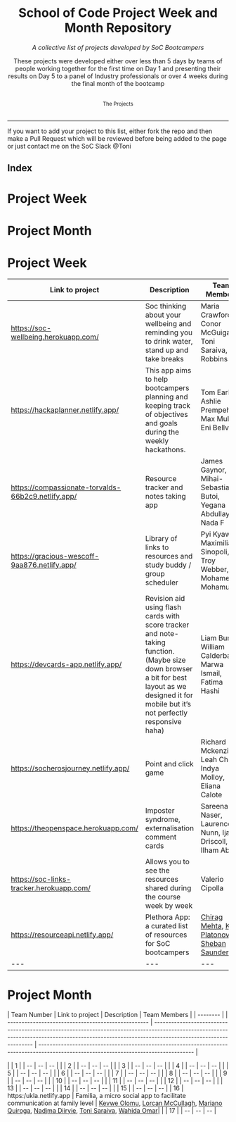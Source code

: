 <div align="center">
    <h1>School of Code Project Week and Month Repository</h1>
    <i>A collective list of projects developed by SoC Bootcampers</i>
    <p>These projects were developed either over less than 5 days by teams of people working together for the first time on Day 1 and presenting their results on Day 5 to a panel of Industry professionals or over 4 weeks during the final month of the bootcamp</p>
</div>

<br />

<div align="center">
    <sub>The Projects</sub>
    </div><br />

---
If you want to add your project to this list, either fork the repo and then make a Pull Request which will be reviewed before being added to the page or just contact me on the SoC Slack @Toni 

## Index
# Project Week
# Project Month


# Project Week

| Link to project                                    | Description                                                                                                                                                                                     | Team Members                                                                                                                          |
| -------------------------------------------------- | ----------------------------------------------------------------------------------------------------------------------------------------------------------------------------------------------- | ------------------------------------------------------------------------------------------------------------------------------------- |
| https://soc-wellbeing.herokuapp.com/               | Soc thinking about your wellbeing and reminding you to drink water, stand up and take breaks                                                                                                    | Maria Crawford, Conor McGuigan, Toni Saraiva, Guy Robbins                                                                             |
| https://hackaplanner.netlify.app/                  | This app aims to help bootcampers planning and keeping track of objectives and goals during the weekly hackathons.                                                                              | Tom Earl, Ashlie Prempeh, Max Muller, Eni Bellver                                                                                     |
| https://compassionate-torvalds-66b2c9.netlify.app/ | Resource tracker and notes taking app                                                                                                                                                           | James Gaynor, Mihai-Sebastian Butoi, Yegana Abdullayeva, Nada F                                                                       |
| https://gracious-wescoff-9aa876.netlify.app/       | Library of links to resources and study buddy / group scheduler                                                                                                                                 | Pyi Kyaw, Maximiliano Sinopoli, Troy Webber, Mohamed Mohamud                                                                          |
| https://devcards-app.netlify.app/                  | Revision aid using flash cards with score tracker and note-taking function. (Maybe size down browser a bit for best layout as we designed it for mobile but it’s not perfectly responsive haha) | Liam Burton, William Calderbank, Marwa Ismail, Fatima Hashi                                                                           |
| https://socherosjourney.netlify.app/               | Point and click game                                                                                                                                                                            | Richard Mckenzie, Leah Chen, Indya Molloy, Eliana Calote                                                                              |
| https://theopenspace.herokuapp.com/                | Imposter syndrome, externalisation comment cards                                                                                                                                                | Sareena Naser, Laurence Nunn, Ijaz Driscoll, Ilham Abdi                                                                               |
| https://soc-links-tracker.herokuapp.com/           | Allows you to see the resources shared during the course week by week                                                                                                                           | Valerio Cipolla                                                                                                                       |
| https://resourceapi.netlify.app/                   | Plethora App: a curated list of resources for SoC bootcampers                                                                                                                                   | [Chirag Mehta](https://github.com/chirazzzz), [Kate Platonova](https://github.com/E-K8), [Sheban Saunders](https://github.com/Sheb95) |
| ---                                                | ---                                                                                                                                                                                             | ---                                                                                                                                   |
# Project Month

| Team Number | Link to project                                    | Description                                                                                                                                                                                     | Team Members                                                                                                                          | | -------- |
| -------------------------------------------------- | ----------------------------------------------------------------------------------------------------------------------------------------------------------------------------------------------- | ------------------------------------------------------------------------------------------------------------------------------------- |


 | | 1 | | -- | -- | -- |
 | | 2 | | -- | -- | -- |
 | | 3 | | -- | -- | -- |
 | | 4 | | -- | -- | -- |
 | | 5 | | -- | -- | -- |
 | | 6 | | -- | -- | -- |
 | | 7 | | -- | -- | -- |
 | | 8 | | -- | -- | -- |
 | | 9 | | -- | -- | -- |
 | | 10 | | -- | -- | -- |
 | | 11 | | -- | -- | -- |
 | | 12 | | -- | -- | -- |
 | | 13 | | -- | -- | -- |
 | | 14 | | -- | -- | -- |
 | | 15 | | -- | -- | -- |
| 16 | https:/ukla.netlify.app             | Familia, a micro social app to facilitate communication at family level                                                                | [Kevwe Olomu](), [Lorcan McCullagh](), [Mariano Quiroga](), [Nadjma Diiryie](), [Toni Saraiva](https://github.com/Tonisaraiva), [Wahida Omar]()|
| | 17 | | -- | -- | -- |

             